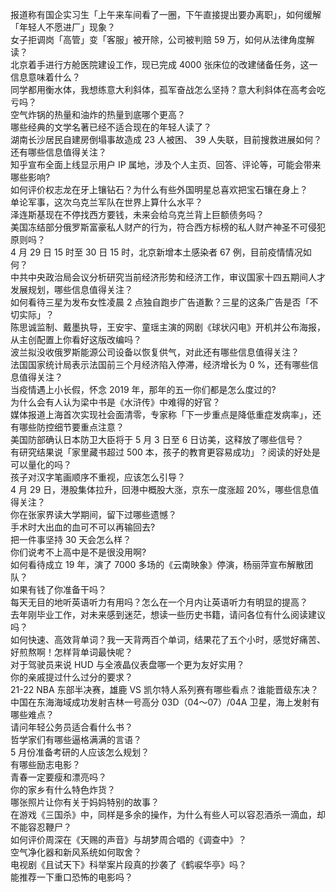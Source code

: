 报道称有国企实习生「上午来车间看了一圈，下午直接提出要办离职」，如何缓解「年轻人不愿进厂」现象？  
女子拒调岗「高管」变「客服」被开除，公司被判赔 59 万，如何从法律角度解读？  
北京着手进行方舱医院建设工作，现已完成 4000 张床位的改建储备任务，这一信息意味着什么？  
同学都用衡水体，我想练意大利斜体，孤军奋战怎么坚持？意大利斜体在高考会吃亏吗？  
空气炸锅的热量和油炸的热量到底哪个更高？  
哪些经典的文学名著已经不适合现在的年轻人读了？  
湖南长沙居民自建房倒塌事故造成 23 人被困、 39 人失联，目前搜救进展如何？还有哪些信息值得关注？  
知乎宣布全面上线显示用户 IP 属地，涉及个人主页、回答、评论等，可能会带来哪些影响?  
如何评价权志龙在牙上镶钻石？为什么有些外国明星总喜欢把宝石镶在身上？  
单论军事，这次乌克兰军队在世界上算什么水平？  
泽连斯基现在不停找西方要钱，未来会给乌克兰背上巨额债务吗？  
美国冻结部分俄罗斯富豪私人财产的行为，符合西方标榜的私人财产神圣不可侵犯原则吗？  
4 月 29 日 15 时至 30 日 15 时，北京新增本土感染者 67 例，目前疫情情况如何？  
中共中央政治局会议分析研究当前经济形势和经济工作，审议国家十四五期间人才发展规划，哪些信息值得关注？  
如何看待三星为发布女性凌晨 2 点独自跑步广告道歉？三星的这条广告是否「不切实际」？  
陈思诚监制、戴墨执导，王安宇、童瑶主演的网剧《球状闪电》开机并公布海报，从主创配置上你看好这版改编吗？  
波兰拟没收俄罗斯能源公司设备以恢复供气，对此还有哪些信息值得关注？  
法国国家统计局表示法国前三个月经济陷入停滞，经济增长为 0 %，还有哪些信息值得关注？  
当疫情遇上小长假，怀念 2019 年，那年的五一你们都是怎么度过的?  
为什么会有人认为梁中书是《水浒传》中难得的好官？  
媒体报道上海首次实现社会面清零，专家称「下一步重点是降低重症发病率」，还有哪些防控细节要重点注意？  
美国防部确认日本防卫大臣将于 5 月 3 日至 6 日访美，这释放了哪些信号？  
有研究结果说「家里藏书超过 500 本，孩子的教育更容易成功」？阅读的好处是可以量化的吗？  
孩子对汉字笔画顺序不重视，应该怎么引导？  
4 月 29 日，港股集体拉升，回港中概股大涨，京东一度涨超 20%，哪些信息值得关注？  
你在张家界读大学期间，留下过哪些遗憾？  
手术时大出血的血可不可以再输回去?  
把一件事坚持 30 天会怎么样？  
你们说考不上高中是不是很没用啊?  
如何看待成立 19 年，演了 7000 多场的《云南映象》停演，杨丽萍宣布解散团队？  
如果有钱了你准备干吗？  
每天无目的地听英语听力有用吗？怎么在一个月内让英语听力有明显的提高？  
去年刚毕业工作，对未来感到迷茫，想读一些历史书籍，请问各位有什么阅读建议吗？  
如何快速、高效背单词？我一天背两百个单词，结果花了五个小时，感觉好痛苦、好煎熬啊！怎样背单词最快呢？  
对于驾驶员来说 HUD 与全液晶仪表盘哪一个更为友好实用？  
你的亲戚提过什么过分的要求？  
21-22 NBA 东部半决赛，雄鹿 VS 凯尔特人系列赛有哪些看点？谁能晋级东决？  
中国在东海海域成功发射吉林一号高分 03D（04～07）/04A 卫星，海上发射有哪些难点？  
请问年轻公务员适合看什么书？  
哲学家们有哪些逼格满满的言语？  
5 月份准备考研的人应该怎么规划？  
有哪些励志电影？  
青春一定要瘦和漂亮吗？  
你的家乡有什么特色炸货？  
哪张照片让你有关于妈妈特别的故事？  
在游戏《三国杀》中，同样是多余的操作，为什么有些人可以容忍酒杀一滴血，却不能容忍鞭尸？  
如何评价周深在《天赐的声音》与胡梦周合唱的《调查中》？  
空气净化器和新风系统如何取舍？  
电视剧《且试天下》科举案片段真的抄袭了《鹤唳华亭》吗？  
能推荐一下重口恐怖的电影吗？  
